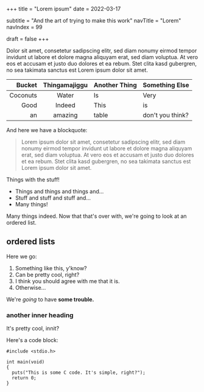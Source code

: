 +++
title = "Lorem ipsum"
date  = 2022-03-17

subtitle = "And the art of trying to make this work"
navTitle = "Lorem"
navIndex = 99

draft = false
+++

Dolor sit amet, consetetur sadipscing elitr, sed diam nonumy eirmod tempor
invidunt ut labore et dolore magna aliquyam erat, sed diam voluptua. At vero eos
et accusam et justo duo dolores et ea rebum. Stet clita kasd gubergren, no sea
takimata sanctus est Lorem ipsum dolor sit amet.

| Bucket   | Thingamajiggu | Another Thing | Something Else   |
|---------:|:-------------:|:--------------|:-----------------|
| Coconuts | Water         | Is            | Very             |
| Good     | Indeed        | This          | is               |
| an       | amazing       | table         | don't you think? |

And here we have a blockquote:

> Lorem ipsum dolor sit amet, consetetur sadipscing elitr, sed diam nonumy
> eirmod tempor invidunt ut labore et dolore magna aliquyam erat, sed diam
> voluptua. At vero eos et accusam et justo duo dolores et ea rebum. Stet clita
> kasd gubergren, no sea takimata sanctus est Lorem ipsum dolor sit amet.

Things with the stuff!

- Things and things and things and...
- Stuff and stuff and stuff and...
- Many things!

Many things indeed. Now that that's over with, we're going to look at an ordered
list.

## ordered lists

Here we go:

1. Something like this, y'know?
2. Can be pretty cool, right?
3. I think you should agree with me that it is.
4. Otherwise...

We're _going_ to have **some trouble.**

### another inner heading

It's pretty cool, innit?

Here's a code block:

```
#include <stdio.h>

int main(void)
{
  puts("This is some C code. It's simple, right?");
  return 0;
}
```
